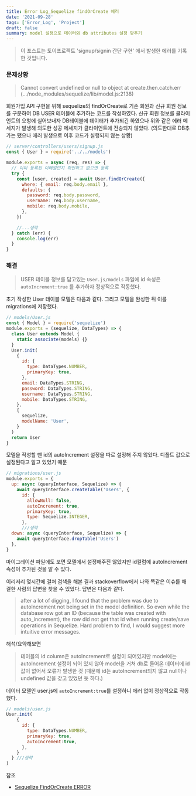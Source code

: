 ```yaml
---
title: Error Log_Sequelize findOrCreate 에러
date: '2021-09-28'
tags: ['Error_Log', 'Project']
draft: false
summary: model 설정으로 데이터와 db attributes 설정 맞추기
---
```


> 이 포스트는 토이프로젝트 'signup/signin 간단 구현' 에서 발생한 에러를 기록한 것입니다.

### 문제상황

> Cannot convert undefined or null to object at create.then.catch.err (.../node_modules/sequelize/lib/model.js:2138)

회원가입 API 구현을 위해 sequelize의 findOrCreate로 기존 회원과 신규 회원 정보를 구분하여 DB USER 테이블에 추가하는 코드를 작성하였다. 신규 회원 정보를 클라이언트의 요청에 실어보내자 DB테이블에 데이터가 추가되긴 하였으나 위와 같은 에러 메세지가 발생해 의도한 성공 메세지가 클라이언트에 전송되지 않았다. (의도한대로 DB추가는 됐으나 에러 발생으로 이후 코드가 실행되지 않는 상황)

```js
// server/controllers/users/signup.js
const { User } = require('../../models')

module.exports = async (req, res) => {
  // 이미 등록된 이메일인지 확인하고 없으면 등록
  try {
    const [user, created] = await User.findOrCreate({
      where: { email: req.body.email },
      defaults: {
        password: req.body.password,
        username: req.body.username,
        mobile: req.body.mobile,
      },
    })

    //...생략
  } catch (err) {
    console.log(err)
  }
}
```

### 해결

> USER 테이블 정보를 담고있는 `User.js/models` 파일에 id 속성은 `autoIncrement:true` 를 추가하자 정상적으로 작동했다.

초기 작성한 User 테이블 모델은 다음과 같다. 그리고 모델을 완성한 뒤 이를 migrations에 저장했다.

```js
// models/User.js
const { Model } = require('sequelize')
module.exports = (sequelize, DataTypes) => {
  class User extends Model {
    static associate(models) {}
  }
  User.init(
    {
      id: {
        type: DataTypes.NUMBER,
        primaryKey: true,
      },
      email: DataTypes.STRING,
      password: DataTypes.STRING,
      username: DataTypes.STRING,
      mobile: DataTypes.STRING,
    },
    {
      sequelize,
      modelName: 'User',
    }
  )
  return User
}
```

모델을 작성할 땐 id의 autoIncrement 설정을 따로 설정해 주지 않았다. 디폴트 값으로 설정된다고 알고 있었기 때문

```js
// migrations/user.js
module.exports = {
  up: async (queryInterface, Sequelize) => {
    await queryInterface.createTable('Users', {
      id: {
        allowNull: false,
        autoIncrement: true,
        primaryKey: true,
        type: Sequelize.INTEGER,
      },
      ///생략
  down: async (queryInterface, Sequelize) => {
    await queryInterface.dropTable('Users')
  },
}
```

마이그레이션 파일에도 보면 모델에서 설정해주진 않았지만 id컬럼에 autoIncrement 속성이 추가된 것을 알 수 있다.

이리저리 몇시간에 걸쳐 검색을 해본 결과 stackoverflow에서 나와 똑같은 이슈를 해결한 사람의 답변을 찾을 수 있었다. 답변은 다음과 같다.

> after a lot of digging, I found that the problem was due to autoIncrement not being set in the model definition. So even while the database row got an ID (because the table was created with auto_increment), the row did not get that id when running create/save operations in Sequelize. Hard problem to find, I would suggest more intuitive error messages.

해석/요약해보면

> 테이블의 id column은 autoIncrement로 설정이 되어있지만 model에는 autoIncrement 설정이 되어 있지 않아 model을 거쳐 db로 들어온 데이터에 id 값이 없어서 오류가 발생한 것 (때문에 id는 autoIncrement되지 않고 null이나 undefined 값을 갖고 있었던 듯 하다.)

데이터 모델인 user.js에 `autoIncrement:true`를 설정하니 에러 없이 정상적으로 작동했다.

```js
// models/user.js
User.init(
    {
      id: {
        type: DataTypes.NUMBER,
        primaryKey: true,
        autoIncrement:true,
      },
    }
  } ///생략
)
```

참조

- [Sequelize FindOrCreate ERROR](https://github.com/sequelize/sequelize/issues/9003)
